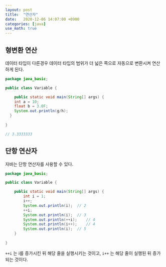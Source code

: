 ```yaml
---
layout: post
title:  "연산자"
date:   2020-12-06 14:07:00 +0900
categories: [java]
use_math: true
---
```


## 형변환 연산

데이터 타입이 다른경우 데이터 타입의 범위가 더 넓은 쪽으로 자동으로 변환시켜 연산하게 된다.

```java
package java_basic;

public class Variable {

	public static void main(String[] args) {
    int a = 10;
    float b = 3.0F;
    System.out.println(g/h);
  }
  
}

// 3.3333333
```



## 단항 연산자

자바는 단항 연산자를 사용할 수 있다.

```java
package java_basic;

public class Variable {

	public static void main(String[] args) {
		int i = 1;
		i++;
		System.out.println(i);	// 2
		++i;
		System.out.println(i);	// 3
		System.out.println(++i);	// 4
		System.out.println(i++);	// 4
		System.out.println(i);	// 5
	}
  
}
```

`++i` 는 i를 증가시킨 뒤 해당 줄을 실행시키는 것이고, `i++` 는 해당 줄이 실행된 뒤 증가되는 것이다.

